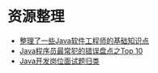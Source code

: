 # 资源整理

* [整理了一些Java软件工程师的基础知识点](http://blog.51cto.com/sauron/1223333)
* [Java程序员最常犯的错误盘点之Top 10](https://mp.weixin.qq.com/s/WwZqTv8EUq03p9nNSC61LA)
* [Java开发岗位面试题归类](https://mp.weixin.qq.com/s/cxROeaSIxIyjbULI6bZhVQ)

